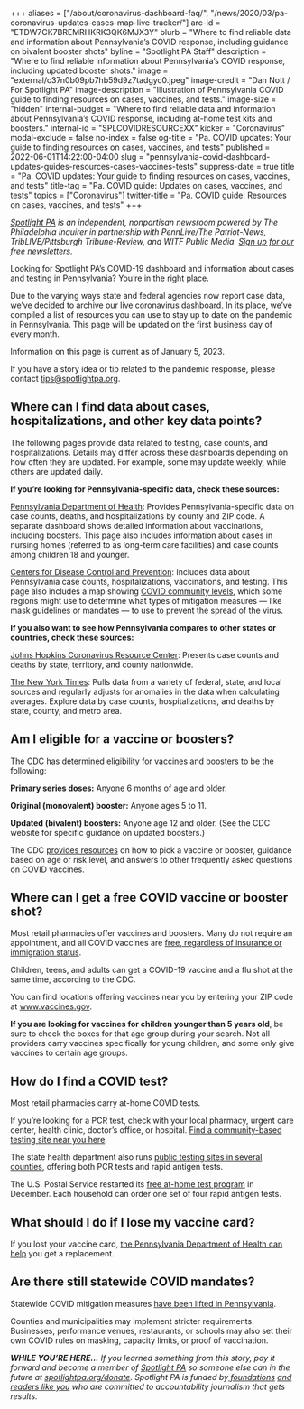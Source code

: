 +++
aliases = ["/about/coronavirus-dashboard-faq/", "/news/2020/03/pa-coronavirus-updates-cases-map-live-tracker/"]
arc-id = "ETDW7CK7BREMRHKRK3QK6MJX3Y"
blurb = "Where to find reliable data and information about Pennsylvania’s COVID response, including guidance on bivalent booster shots"
byline = "Spotlight PA Staff"
description = "Where to find reliable information about Pennsylvania’s COVID response, including updated booster shots."
image = "external/c37n0b09pb7hb59d9z7tadgyc0.jpeg"
image-credit = "Dan Nott / For Spotlight PA"
image-description = "Illustration of Pennsylvania COVID guide to finding resources on cases, vaccines, and tests."
image-size = "hidden"
internal-budget = "Where to find reliable data and information about Pennsylvania’s COVID response, including at-home test kits and boosters."
internal-id = "SPLCOVIDRESOURCEXX"
kicker = "Coronavirus"
modal-exclude = false
no-index = false
og-title = "Pa. COVID updates: Your guide to finding resources on cases, vaccines, and tests"
published = 2022-06-01T14:22:00-04:00
slug = "pennsylvania-covid-dashboard-updates-guides-resources-cases-vaccines-tests"
suppress-date = true
title = "Pa. COVID updates: Your guide to finding resources on cases, vaccines, and tests"
title-tag = "Pa. COVID guide: Updates on cases, vaccines, and tests"
topics = ["Coronavirus"]
twitter-title = "Pa. COVID guide: Resources on cases, vaccines, and tests"
+++

<a href="https://www.spotlightpa.org/"><i>Spotlight PA</i></a><i> is an independent, nonpartisan newsroom powered by The Philadelphia Inquirer in partnership with PennLive/The Patriot-News, TribLIVE/Pittsburgh Tribune-Review, and WITF Public Media. </i><a href="https://www.spotlightpa.org/newsletters"><i>Sign up for our free newsletters</i></a><i>.</i>

Looking for Spotlight PA’s COVID-19 dashboard and information about cases and testing in Pennsylvania? You’re in the right place.

Due to the varying ways state and federal agencies now report case data, we’ve decided to archive our live coronavirus dashboard. In its place, we’ve compiled a list of resources you can use to stay up to date on the pandemic in Pennsylvania. This page will be updated on the first business day of every month.

Information on this page is current as of January 5, 2023.

If you have a story idea or tip related to the pandemic response, please contact <a href="mailto:tips@spotlightpa.org">tips@spotlightpa.org</a>.

## Where can I find data about cases, hospitalizations, and other key data points?

The following pages provide data related to testing, case counts, and hospitalizations. Details may differ across these dashboards depending on how often they are updated. For example, some may update weekly, while others are updated daily.

<b>If you’re looking for Pennsylvania-specific data, check these sources:</b>

<a href="https://web.archive.org/20200319051230/https://www.health.pa.gov/topics/disease/coronavirus/Pages/Cases.aspx">Pennsylvania Department of Health</a>: Provides Pennsylvania-specific data on case counts, deaths, and hospitalizations by county and ZIP code. A separate dashboard shows detailed information about vaccinations, including boosters. This page also includes information about cases in nursing homes (referred to as long-term care facilities) and case counts among children 18 and younger.

<a href="https://covid.cdc.gov/covid-data-tracker/#county-view?list_select_state=Pennsylvania&data-type=CommunityLevels">Centers for Disease Control and Prevention</a>: Includes data about Pennsylvania case counts, hospitalizations, vaccinations, and testing. This page also includes a map showing <a href="https://web.archive.org/20230101005656/https://www.cdc.gov/coronavirus/2019-ncov/your-health/covid-by-county.html">COVID community levels</a>, which some regions might use to determine what types of mitigation measures — like mask guidelines or mandates — to use to prevent the spread of the virus.

<b>If you also want to see how Pennsylvania compares to other states or countries, check these sources:</b>

<a href="https://coronavirus.jhu.edu/us-map">Johns Hopkins Coronavirus Resource Center</a>: Presents case counts and deaths by state, territory, and county nationwide.

<a href="https://www.nytimes.com/interactive/2021/us/covid-cases.html">The New York Times</a>: Pulls data from a variety of federal, state, and local sources and regularly adjusts for anomalies in the data when calculating averages. Explore data by case counts, hospitalizations, and deaths by state, county, and metro area.

## Am I eligible for a vaccine or boosters?

The CDC has determined eligibility for <a href="https://web.archive.org/20230101011224/https://www.cdc.gov/coronavirus/2019-ncov/vaccines/stay-up-to-date.html">vaccines</a> and <a href="https://web.archive.org/20230101044132/https://www.cdc.gov/coronavirus/2019-ncov/vaccines/booster-shot.html">boosters</a> to be the following:

<b>Primary series doses:</b> Anyone 6 months of age and older.

<b>Original (monovalent) booster:</b> Anyone ages 5 to 11.

<b>Updated (bivalent) boosters:</b> Anyone age 12 and older. (See the CDC website for specific guidance on updated boosters.)

The CDC <a href="https://web.archive.org/20230102002039/https://www.cdc.gov/coronavirus/2019-ncov/vaccines/stay-up-to-date.html?s_cid=11747:cdc%20up%20to%20date%20vaccine:sem.ga:p:RG:GM:gen:PTN:FY22">provides resources</a> on how to pick a vaccine or booster, guidance based on age or risk level, and answers to other frequently asked questions on COVID vaccines.

## Where can I get a free COVID vaccine or booster shot?

Most retail pharmacies offer vaccines and boosters. Many do not require an appointment, and all COVID vaccines are <a href="https://web.archive.org/20230116231346/https://www.cdc.gov/coronavirus/2019-ncov/vaccines/no-cost.html?s_cid=10473:are%20covid%2019%20vaccines%20free:sem.ga:p:RG:GM:gen:PTN:FY21">free, regardless of insurance or immigration status</a>.

Children, teens, and adults can get a COVID-19 vaccine and a flu shot at the same time, according to the CDC.

You can find locations offering vaccines near you by entering your ZIP code at <a href="http://www.vaccines.gov/">www.vaccines.gov</a>.

<b>If you are looking for vaccines for children younger than 5 years old</b>, be sure to check the boxes for that age group during your search. Not all providers carry vaccines specifically for young children, and some only give vaccines to certain age groups.

## How do I find a COVID test?

Most retail pharmacies carry at-home COVID tests.

If you’re looking for a PCR test, check with your local pharmacy, urgent care center, health clinic, doctor’s office, or hospital. <a href="https://www.hhs.gov/coronavirus/community-based-testing-sites/index.html">Find a community-based testing site near you here</a>.

The state health department also runs <a href="https://web.archive.org/20220101051324/https://www.health.pa.gov/topics/disease/coronavirus/Pages/Public%20Testing.aspx">public testing sites in several counties</a>, offering both PCR tests and rapid antigen tests.

The U.S. Postal Service restarted its <a href="https://special.usps.com/testkits">free at-home test program</a> in December. Each household can order one set of four rapid antigen tests.

## What should I do if I lose my vaccine card?

If you lost your vaccine card, <a href="https://www.health.pa.gov/topics/disease/coronavirus/Vaccine/Pages/Vaccine.aspx">the Pennsylvania Department of Health can help</a> you get a replacement.

## Are there still statewide COVID mandates?

Statewide COVID mitigation measures <a href="https://www.pa.gov/guides/responding-to-covid-19/#COVIDMitigationinPennsylvania">have been lifted in Pennsylvania</a>.

Counties and municipalities may implement stricter requirements. Businesses, performance venues, restaurants, or schools may also set their own COVID rules on masking, capacity limits, or proof of vaccination.

<i><b>WHILE YOU’RE HERE...</b></i><i> If you learned something from this story, pay it forward and become a member of </i><a href="https://www.spotlightpa.org/"><i>Spotlight PA</i></a><i> so someone else can in the future at </i><a href="https://www.spotlightpa.org/donate"><i>spotlightpa.org/donate</i></a><i>. Spotlight PA is funded by</i><a href="https://www.spotlightpa.org/support"><i> foundations</i></a><i> </i><a href="https://www.spotlightpa.org/support"><i>and readers like you</i></a><i> who are committed to accountability journalism that gets results.</i>
